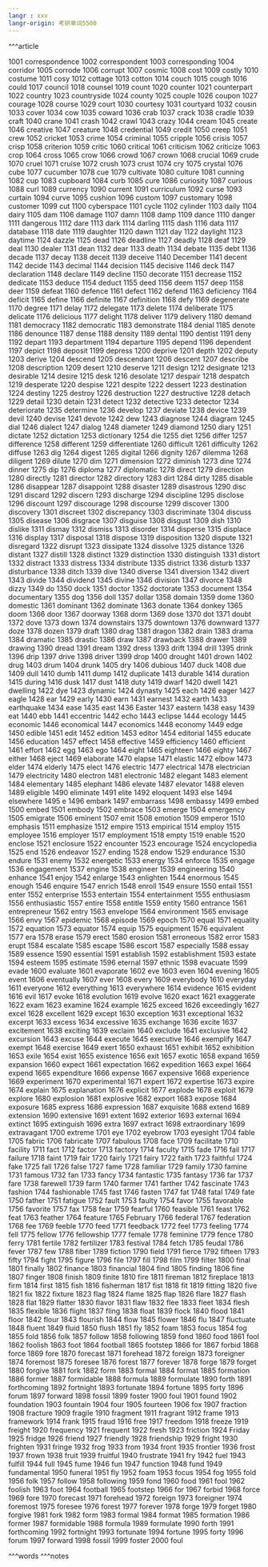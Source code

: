 ```yaml
---
langr : xxx
langr-origin: 考研单词5500
---
```

^^^article

1001 correspondence
1002 correspondent
1003 corresponding
1004 corridor
1005 corrode
1006 corrupt
1007 cosmic
1008 cost
1009 costly
1010 costume
1011 cosy
1012 cottage
1013 cotton
1014 couch
1015 cough
1016 could
1017 council
1018 counsel
1019 count
1020 counter
1021 counterpart
1022 country
1023 countryside
1024 county
1025 couple
1026 coupon
1027 courage
1028 course
1029 court
1030 courtesy
1031 courtyard
1032 cousin
1033 cover
1034 cow
1035 coward
1036 crab
1037 crack
1038 cradle
1039 craft
1040 crane
1041 crash
1042 crawl
1043 crazy
1044 cream
1045 create
1046 creative
1047 creature
1048 credential
1049 credit
1050 creep
1051 crew
1052 cricket
1053 crime
1054 criminal
1055 cripple
1056 crisis
1057 crisp
1058 criterion
1059 critic
1060 critical
1061 criticism
1062 criticize
1063 crop
1064 cross
1065 crow
1066 crowd
1067 crown
1068 crucial
1069 crude
1070 cruel
1071 cruise
1072 crush
1073 crust
1074 cry
1075 crystal
1076 cube
1077 cucumber
1078 cue
1079 cultivate
1080 culture
1081 cunning
1082 cup
1083 cupboard
1084 curb
1085 cure
1086 curiosity
1087 curious
1088 curl
1089 currency
1090 current
1091 curriculum
1092 curse
1093 curtain
1094 curve
1095 cushion
1096 custom
1097 customary
1098 customer
1099 cut
1100 cyberspace
1101 cycle
1102 cylinder
1103 daily
1104 dairy
1105 dam
1106 damage
1107 damn
1108 damp
1109 dance
1110 danger
1111 dangerous
1112 dare
1113 dark
1114 darling
1115 dash
1116 data
1117 database
1118 date
1119 daughter
1120 dawn
1121 day
1122 daylight
1123 daytime
1124 dazzle
1125 dead
1126 deadline
1127 deadly
1128 deaf
1129 deal
1130 dealer
1131 dean
1132 dear
1133 death
1134 debate
1135 debt
1136 decade
1137 decay
1138 deceit
1139 deceive
1140 December
1141 decent
1142 decide
1143 decimal
1144 decision
1145 decisive
1146 deck
1147 declaration
1148 declare
1149 decline
1150 decorate
1151 decrease
1152 dedicate
1153 deduce
1154 deduct
1155 deed
1156 deem
1157 deep
1158 deer
1159 defeat
1160 defence
1161 defect
1162 defend
1163 deficiency
1164 deficit
1165 define
1166 definite
1167 definition
1168 defy
1169 degenerate
1170 degree
1171 delay
1172 delegate
1173 delete
1174 deliberate
1175 delicate
1176 delicious
1177 delight
1178 deliver
1179 delivery
1180 demand
1181 democracy
1182 democratic
1183 demonstrate
1184 denial
1185 denote
1186 denounce
1187 dense
1188 density
1189 dental
1190 dentist
1191 deny
1192 depart
1193 department
1194 departure
1195 depend
1196 dependent
1197 depict
1198 deposit
1199 depress
1200 deprive
1201 depth
1202 deputy
1203 derive
1204 descend
1205 descendant
1206 descent
1207 describe
1208 description
1209 desert
1210 deserve
1211 design
1212 designate
1213 desirable
1214 desire
1215 desk
1216 desolate
1217 despair
1218 despatch
1219 desperate
1220 despise
1221 despite
1222 dessert
1223 destination
1224 destiny
1225 destroy
1226 destruction
1227 destructive
1228 detach
1229 detail
1230 detain
1231 detect
1232 detective
1233 detector
1234 deteriorate
1235 determine
1236 develop
1237 deviate
1238 device
1239 devil
1240 devise
1241 devote
1242 dew
1243 diagnose
1244 diagram
1245 dial
1246 dialect
1247 dialog
1248 diameter
1249 diamond
1250 diary
1251 dictate
1252 dictation
1253 dictionary
1254 die
1255 diet
1256 differ
1257 difference
1258 different
1259 differentiate
1260 difficult
1261 difficulty
1262 diffuse
1263 dig
1264 digest
1265 digital
1266 dignity
1267 dilemma
1268 diligent
1269 dilute
1270 dim
1271 dimension
1272 diminish
1273 dine
1274 dinner
1275 dip
1276 diploma
1277 diplomatic
1278 direct
1279 direction
1280 directly
1281 director
1282 directory
1283 dirt
1284 dirty
1285 disable
1286 disappear
1287 disappoint
1288 disaster
1289 disastrous
1290 disc
1291 discard
1292 discern
1293 discharge
1294 discipline
1295 disclose
1296 discount
1297 discourage
1298 discourse
1299 discover
1300 discovery
1301 discreet
1302 discrepancy
1303 discriminate
1304 discuss
1305 disease
1306 disgrace
1307 disguise
1308 disgust
1309 dish
1310 dislike
1311 dismay
1312 dismiss
1313 disorder
1314 disperse
1315 displace
1316 display
1317 disposal
1318 dispose
1319 disposition
1320 dispute
1321 disregard
1322 disrupt
1323 dissipate
1324 dissolve
1325 distance
1326 distant
1327 distill
1328 distinct
1329 distinction
1330 distinguish
1331 distort
1332 distract
1333 distress
1334 distribute
1335 district
1336 disturb
1337 disturbance
1338 ditch
1339 dive
1340 diverse
1341 diversion
1342 divert
1343 divide
1344 dividend
1345 divine
1346 division
1347 divorce
1348 dizzy
1349 do
1350 dock
1351 doctor
1352 doctorate
1353 document
1354 documentary
1355 dog
1356 doll
1357 dollar
1358 domain
1359 dome
1360 domestic
1361 dominant
1362 dominate
1363 donate
1364 donkey
1365 doom
1366 door
1367 doorway
1368 dorm
1369 dose
1370 dot
1371 doubt
1372 dove
1373 down
1374 downstairs
1375 downtown
1376 downward
1377 doze
1378 dozen
1379 draft
1380 drag
1381 dragon
1382 drain
1383 drama
1384 dramatic
1385 drastic
1386 draw
1387 drawback
1388 drawer
1389 drawing
1390 dread
1391 dream
1392 dress
1393 drift
1394 drill
1395 drink
1396 drip
1397 drive
1398 driver
1399 drop
1400 drought
1401 drown
1402 drug
1403 drum
1404 drunk
1405 dry
1406 dubious
1407 duck
1408 due
1409 dull
1410 dumb
1411 dump
1412 duplicate
1413 durable
1414 duration
1415 during
1416 dusk
1417 dust
1418 duty
1419 dwarf
1420 dwell
1421 dwelling
1422 dye
1423 dynamic
1424 dynasty
1425 each
1426 eager
1427 eagle
1428 ear
1429 early
1430 earn
1431 earnest
1432 earth
1433 earthquake
1434 ease
1435 east
1436 Easter
1437 eastern
1438 easy
1439 eat
1440 ebb
1441 eccentric
1442 echo
1443 eclipse
1444 ecology
1445 economic
1446 economical
1447 economics
1448 economy
1449 edge
1450 edible
1451 edit
1452 edition
1453 editor
1454 editorial
1455 educate
1456 education
1457 effect
1458 effective
1459 efficiency
1460 efficient
1461 effort
1462 egg
1463 ego
1464 eight
1465 eighteen
1466 eighty
1467 either
1468 eject
1469 elaborate
1470 elapse
1471 elastic
1472 elbow
1473 elder
1474 elderly
1475 elect
1476 electric
1477 electrical
1478 electrician
1479 electricity
1480 electron
1481 electronic
1482 elegant
1483 element
1484 elementary
1485 elephant
1486 elevate
1487 elevator
1488 eleven
1489 eligible
1490 eliminate
1491 elite
1492 eloquent
1493 else
1494 elsewhere
1495 e
1496 embark
1497 embarrass
1498 embassy
1499 embed
1500 embed
1501 embody
1502 embrace
1503 emerge
1504 emergency
1505 emigrate
1506 eminent
1507 emit
1508 emotion
1509 emperor
1510 emphasis
1511 emphasize
1512 empire
1513 empirical
1514 employ
1515 employee
1516 employer
1517 employment
1518 empty
1519 enable
1520 enclose
1521 enclosure
1522 encounter
1523 encourage
1524 encyclopedia
1525 end
1526 endeavor
1527 ending
1528 endow
1529 endurance
1530 endure
1531 enemy
1532 energetic
1533 energy
1534 enforce
1535 engage
1536 engagement
1537 engine
1538 engineer
1539 engineering
1540 enhance
1541 enjoy
1542 enlarge
1543 enlighten
1544 enormous
1545 enough
1546 enquire
1547 enrich
1548 enroll
1549 ensure
1550 entail
1551 enter
1552 enterprise
1553 entertain
1554 entertainment
1555 enthusiasm
1556 enthusiastic
1557 entire
1558 entitle
1559 entity
1560 entrance
1561 entrepreneur
1562 entry
1563 envelope
1564 environment
1565 envisage
1566 envy
1567 epidemic
1568 episode
1569 epoch
1570 equal
1571 equality
1572 equation
1573 equator
1574 equip
1575 equipment
1576 equivalent
1577 era
1578 erase
1579 erect
1580 erosion
1581 erroneous
1582 error
1583 erupt
1584 escalate
1585 escape
1586 escort
1587 especially
1588 essay
1589 essence
1590 essential
1591 establish
1592 establishment
1593 estate
1594 esteem
1595 estimate
1596 eternal
1597 ethnic
1598 evacuate
1599 evade
1600 evaluate
1601 evaporate
1602 eve
1603 even
1604 evening
1605 event
1606 eventually
1607 ever
1608 every
1609 everybody
1610 everyday
1611 everyone
1612 everything
1613 everywhere
1614 evidence
1615 evident
1616 evil
1617 evoke
1618 evolution
1619 evolve
1620 exact
1621 exaggerate
1622 exam
1623 examine
1624 example
1625 exceed
1626 exceedingly
1627 excel
1628 excellent
1629 except
1630 exception
1631 exceptional
1632 excerpt
1633 excess
1634 excessive
1635 exchange
1636 excite
1637 excitement
1638 exciting
1639 exclaim
1640 exclude
1641 exclusive
1642 excursion
1643 excuse
1644 execute
1645 executive
1646 exemplify
1647 exempt
1648 exercise
1649 exert
1650 exhaust
1651 exhibit
1652 exhibition
1653 exile
1654 exist
1655 existence
1656 exit
1657 exotic
1658 expand
1659 expansion
1660 expect
1661 expectation
1662 expedition
1663 expel
1664 expend
1665 expenditure
1666 expense
1667 expensive
1668 experience
1669 experiment
1670 experimental
1671 expert
1672 expertise
1673 expire
1674 explain
1675 explanation
1676 explicit
1677 explode
1678 exploit
1679 explore
1680 explosion
1681 explosive
1682 export
1683 expose
1684 exposure
1685 express
1686 expression
1687 exquisite
1688 extend
1689 extension
1690 extensive
1691 extent
1692 exterior
1693 external
1694 extinct
1695 extinguish
1696 extra
1697 extract
1698 extraordinary
1699 extravagant
1700 extreme
1701 eye
1702 eyebrow
1703 eyesight
1704 fable
1705 fabric
1706 fabricate
1707 fabulous
1708 face
1709 facilitate
1710 facility
1711 fact
1712 factor
1713 factory
1714 faculty
1715 fade
1716 fail
1717 failure
1718 faint
1719 fair
1720 fairly
1721 fairy
1722 faith
1723 faithful
1724 fake
1725 fall
1726 false
1727 fame
1728 familiar
1729 family
1730 famine
1731 famous
1732 fan
1733 fancy
1734 fantastic
1735 fantasy
1736 far
1737 fare
1738 farewell
1739 farm
1740 farmer
1741 farther
1742 fascinate
1743 fashion
1744 fashionable
1745 fast
1746 fasten
1747 fat
1748 fatal
1749 fate
1750 father
1751 fatigue
1752 fault
1753 faulty
1754 favor
1755 favorable
1756 favorite
1757 fax
1758 fear
1759 fearful
1760 feasible
1761 feast
1762 feat
1763 feather
1764 feature
1765 February
1766 federal
1767 federation
1768 fee
1769 feeble
1770 feed
1771 feedback
1772 feel
1773 feeling
1774 fell
1775 fellow
1776 fellowship
1777 female
1778 feminine
1779 fence
1780 ferry
1781 fertile
1782 fertilizer
1783 festival
1784 fetch
1785 feudal
1786 fever
1787 few
1788 fiber
1789 fiction
1790 field
1791 fierce
1792 fifteen
1793 fifty
1794 fight
1795 figure
1796 file
1797 fill
1798 film
1799 filter
1800 final
1801 finally
1802 finance
1803 financial
1804 find
1805 finding
1806 fine
1807 finger
1808 finish
1809 finite
1810 fire
1811 fireman
1812 fireplace
1813 firm
1814 first
1815 fish
1816 fisherman
1817 fist
1818 fit
1819 fitting
1820 five
1821 fix
1822 fixture
1823 flag
1824 flame
1825 flap
1826 flare
1827 flash
1828 flat
1829 flatter
1830 flavor
1831 flaw
1832 flee
1833 fleet
1834 flesh
1835 flexible
1836 flight
1837 fling
1838 float
1839 flock
1840 flood
1841 floor
1842 flour
1843 flourish
1844 flow
1845 flower
1846 flu
1847 fluctuate
1848 fluent
1849 fluid
1850 flush
1851 fly
1852 foam
1853 focus
1854 fog
1855 fold
1856 folk
1857 follow
1858 following
1859 fond
1860 food
1861 fool
1862 foolish
1863 foot
1864 football
1865 footstep
1866 for
1867 forbid
1868 force
1869 fore
1870 forecast
1871 forehead
1872 foreign
1873 foreigner
1874 foremost
1875 foresee
1876 forest
1877 forever
1878 forge
1879 forget
1880 forgive
1881 fork
1882 form
1883 formal
1884 format
1885 formation
1886 former
1887 formidable
1888 formula
1889 formulate
1890 forth
1891 forthcoming
1892 fortnight
1893 fortunate
1894 fortune
1895 forty
1896 forum
1897 forward
1898 fossil
1899 foster
1900 foul
1901 found
1902 foundation
1903 fountain
1904 four
1905 fourteen
1906 fox
1907 fraction
1908 fracture
1909 fragile
1910 fragment
1911 fragrant
1912 frame
1913 framework
1914 frank
1915 fraud
1916 free
1917 freedom
1918 freeze
1919 freight
1920 frequency
1921 frequent
1922 fresh
1923 friction
1924 Friday
1925 fridge
1926 friend
1927 friendly
1928 friendship
1929 fright
1930 frighten
1931 fringe
1932 frog
1933 from
1934 front
1935 frontier
1936 frost
1937 frown
1938 fruit
1939 fruitful
1940 frustrate
1941 fry
1942 fuel
1943 fulfill
1944 full
1945 fume
1946 fun
1947 function
1948 fund
1949 fundamental
1950 funeral
1951 fly
1952 foam
1953 focus
1954 fog
1955 fold
1956 folk
1957 follow
1958 following
1959 fond
1960 food
1961 fool
1962 foolish
1963 foot
1964 football
1965 footstep
1966 for
1967 forbid
1968 force
1969 fore
1970 forecast
1971 forehead
1972 foreign
1973 foreigner
1974 foremost
1975 foresee
1976 forest
1977 forever
1978 forge
1979 forget
1980 forgive
1981 fork
1982 form
1983 formal
1984 format
1985 formation
1986 former
1987 formidable
1988 formula
1989 formulate
1990 forth
1991 forthcoming
1992 fortnight
1993 fortunate
1994 fortune
1995 forty
1996 forum
1997 forward
1998 fossil
1999 foster
2000 foul


^^^words
^^^notes